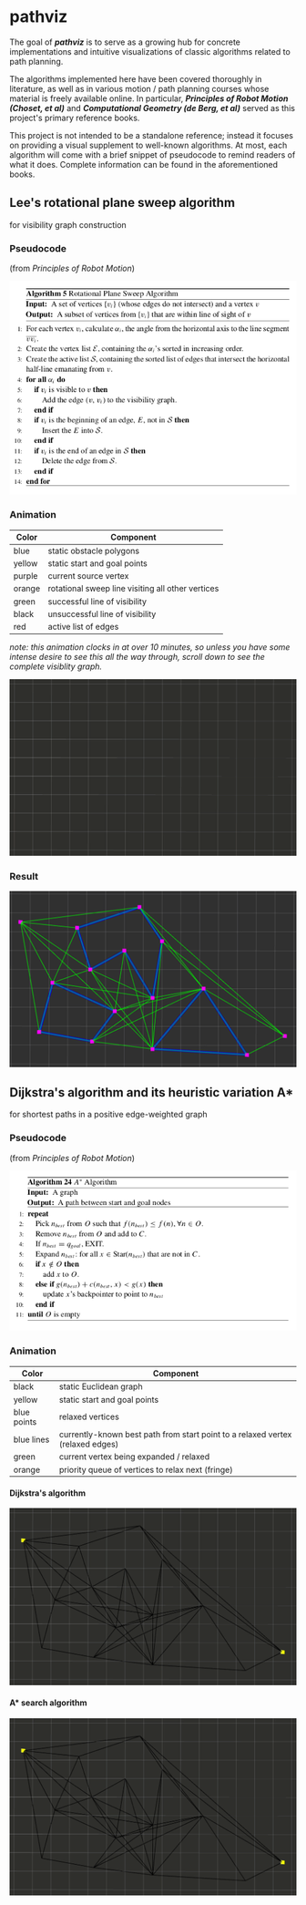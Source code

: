 # pathviz

The goal of ***pathviz*** is to serve as a growing hub for concrete implementations and intuitive visualizations of classic algorithms related to path planning. 

The algorithms implemented here have been covered thoroughly in literature, as well as in various motion / path planning courses whose material is freely available online. In particular, ***Principles of Robot Motion (Choset, et al)*** and ***Computational Geometry (de Berg, et al)*** served as this project's primary reference books.

This project is not intended to be a standalone reference; instead it focuses on providing a visual supplement to well-known algorithms. At most, each algorithm will come with a brief snippet of pseudocode to remind readers of what it does. Complete information can be found in the aforementioned books.

## Lee's rotational plane sweep algorithm

for visibility graph construction

### Pseudocode

(from *Principles of Robot Motion*)

![Visibility graph pseudocode](./media/visibility_graph_pseudocode.png)

### Animation

| Color | Component |
| --- | --- |
| blue | static obstacle polygons |
| yellow | static start and goal points |
| purple | current source vertex |
| orange | rotational sweep line visiting all other vertices |
| green | successful line of visibility |
| black | unsuccessful line of visibility|
| red | active list of edges |

*note: this animation clocks in at over 10 minutes, so unless you have some intense desire to see this all the way through, scroll down to see the complete visiblity graph.*

![Visibility graph animated](./media/visibility_graph_animated.gif)

### Result

![Visibility graph static](./media/visibility_graph_static.png)


## Dijkstra's algorithm and its heuristic variation A*

for shortest paths in a positive edge-weighted graph

### Pseudocode

(from *Principles of Robot Motion*)

![A* pseudocode](./media/a_star_pseudocode.png)

### Animation

| Color | Component |
| --- | --- |
| black | static Euclidean graph |
| yellow | static start and goal points |
| blue points | relaxed vertices |
| blue lines | currently-known best path from start point to a relaxed vertex (relaxed edges) |
| green | current vertex being expanded / relaxed |
| orange | priority queue of vertices to relax next (fringe) |

#### Dijkstra's algorithm

![Dijkstra's animated](./media/dijkstra_animated.gif)

#### A* search algorithm

![A* animated](./media/a_star_animated.gif)

